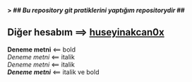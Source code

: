 **> ## *Bu repository git pratiklerini yaptığım repositorydir* ##**
## Diğer hesabım ==> [huseyinakcan0x](https://github.com/huseyinakcan0x) ##
**Deneme metni** <== bold<br/>
*Deneme metni* <== italik<br/>
_Deneme metni_ <== italik<br/>
***Deneme metni*** <== italik ve bold<br/>

